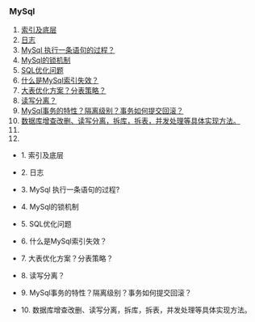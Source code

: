 ### MySql
1.  [索引及底层](#q_1)
2.  [日志](#q_2)
3.  [MySql 执行一条语句的过程？](#q_3)
4.  [MySql的锁机制](#q_4)
5.  [SQL优化问题](#q_5)
6.  [什么是MySql索引失效？](#q_6)
7.  [大表优化方案？分表策略？](#q_7)
8.  [读写分离？](#q_8)
9.  [MySql事务的特性？隔离级别？事务如何提交回滚？](#q_9)
10. [数据库增查改删、读写分离，拆库，拆表，并发处理等具体实现方法。](#q_10)
11. 
12.



+ <span id = "q_1">1. 索引及底层</span>

+ <span id = "q_2">2. 日志</span>
+ <span id = "q_3">3. MySql 执行一条语句的过程?</span>
+ <span id = "q_4">4. MySql的锁机制</span>
+ <span id = "q_5">5. SQL优化问题</span>
+ <span id = "q_6">6. 什么是MySql索引失效？</span>
+ <span id = "q_7">7. 大表优化方案？分表策略？</span>
+ <span id = "q_8">8. 读写分离？</span>
+ <span id = "q_9">9. MySql事务的特性？隔离级别？事务如何提交回滚？</span>
+ <span id = "q_10">10. 数据库增查改删、读写分离，拆库，拆表，并发处理等具体实现方法。</span>

  
   